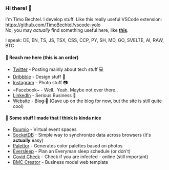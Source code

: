 ### Hi there! 👋

I'm Timo Bechtel.
I develop stuff. Like this really useful VSCode extension: https://github.com/TimoBechtel/vscode-yolo  
No, you may *actually* find something useful here, like **[this](https://timobechtel.github.io/random-project/index.html)**.

I speak: DE, EN, TS, JS, TSX, CSS, CCP, PY, SH, MD, GO, SVELTE, AI, RAW, BTC

#### 💬 Reach me here (this is an order)
- [Twitter](https://twitter.com/TimoBechtel) - Posting mainly about tech stuff 💻
- [Dribbble](https://dribbble.com/timobechtel) - Design stuff 🎨
- [Instagram](https://www.instagram.com/timo.bechtel/) - Photo stuff 📷
- ~Facebook~ - Well.. Yeah. Maybe not over there..
- [LinkedIn](https://www.linkedin.com/in/timo-bechtel/) - Serious Business 🤡
- [Website](https://timobechtel.com) - ~~Blog 📝~~ (Gave up on the blog for now, but the site is still quite cool)

#### 🎲 Some stuff I made that I think is kinda nice
- [Ruumio](https://ruumio.com) - Virtual event spaces 
- [SocketDB](https://timobechtel.github.io/socketdb/) - Simple way to synchronize data across browsers (it's **actually** easy)
- [Palettor](https://palettor.com) - Generates color palettes based on photos
- [Eversleep](https://eversleep.timobechtel.com) - Plan an Everyman sleep schedule (or don't)
- [Covid Check](https://covid19.timobechtel.com) - Check if you are infected - online (still important)
- [BMC Creator](https://timobechtel.github.io/bmc-creator) - Business model web template
